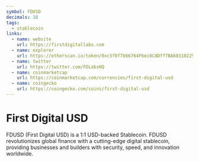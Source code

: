 ```yaml
---
symbol: FDUSD
decimals: 18
tags:
  - stablecoin
links:
  - name: website
    url: https://firstdigitallabs.com
  - name: explorer
    url: https://etherscan.io/token/0xc5f0f7b66764F6ec8C8Dff7BA683102295E16409
  - name: twitter
    url: https://twitter.com/FDLabsHQ
  - name: coinmarketcap
    url: https://coinmarketcap.com/currencies/first-digital-usd
  - name: coingecko
    url: https://coingecko.com/coins/first-digital-usd
---
```


# First Digital USD

FDUSD (First Digital USD) is a 1:1 USD-backed Stablecoin. FDUSD revolutionizes global finance with a cutting-edge digital stablecoin, providing businesses and builders with security, speed, and innovation worldwide.
